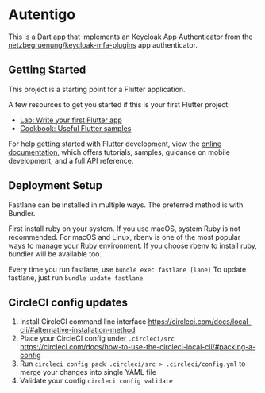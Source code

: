 # Autentigo

This is a Dart app that implements an Keycloak App Authenticator from the [netzbegruenung/keycloak-mfa-plugins](https://github.com/netzbegruenung/keycloak-mfa-plugins/tree/main/app-authenticator) app authenticator.

## Getting Started

This project is a starting point for a Flutter application.

A few resources to get you started if this is your first Flutter project:

- [Lab: Write your first Flutter app](https://docs.flutter.dev/get-started/codelab)
- [Cookbook: Useful Flutter samples](https://docs.flutter.dev/cookbook)

For help getting started with Flutter development, view the
[online documentation](https://docs.flutter.dev/), which offers tutorials,
samples, guidance on mobile development, and a full API reference.

## Deployment Setup

Fastlane can be installed in multiple ways. The preferred method is with Bundler.

First install ruby on your system. If you use macOS, system Ruby is not recommended. For macOS and Linux, rbenv is one of the most popular ways to manage your Ruby environment.
If you choose rbenv to install ruby, bundler will be available too.

Every time you run fastlane, use `bundle exec fastlane [lane]`
To update fastlane, just run `bundle update fastlane`

## CircleCI config updates

1. Install CircleCI command line interface https://circleci.com/docs/local-cli/#alternative-installation-method
2. Place your CircleCI config under `.circleci/src` https://circleci.com/docs/how-to-use-the-circleci-local-cli/#packing-a-config
3. Run `circleci config pack .circleci/src > .circleci/config.yml` to merge your changes into single YAML file
4. Validate your config `circleci config validate`
